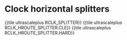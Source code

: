 # Clock horizontal splitters

{{tile ultrascaleplus RCLK_SPLITTER}}
{{tile ultrascaleplus RCLK_HROUTE_SPLITTER.CLE}}
{{tile ultrascaleplus RCLK_HROUTE_SPLITTER.HARD}}
